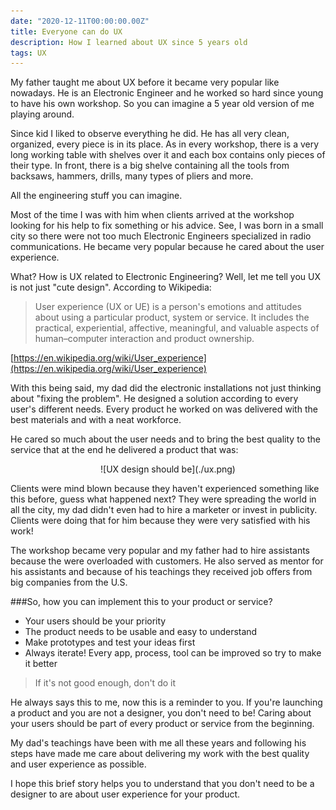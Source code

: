 ```yaml
---
date: "2020-12-11T00:00:00.00Z"
title: Everyone can do UX
description: How I learned about UX since 5 years old
tags: UX
---
```


My father taught me about UX before it became very popular like nowadays. He is an Electronic Engineer and he worked so hard since young to have his own workshop. So you can imagine a 5 year old version of me playing around.

Since kid I liked to observe everything he did. He has all very clean, organized, every piece is in its place. As in every workshop, there is a very long working table with shelves over it and each box contains only pieces of their type. In front, there is a big shelve containing all the tools from backsaws, hammers, drills, many types of pliers and more.

All the engineering stuff you can imagine.

Most of the time I was with him when clients arrived at the workshop looking for his help to fix something or his advice. See, I was born in a small city so there were not too much Electronic Engineers specialized in radio communications. He became very popular because he cared about the user experience.

What? How is UX related to Electronic Engineering? Well, let me tell you UX is not just "cute design". According to Wikipedia:

> User experience (UX or UE) is a person's emotions and attitudes about using a particular product, system or service. It includes the practical, experiential, affective, meaningful, and valuable aspects of human–computer interaction and product ownership.

[https://en.wikipedia.org/wiki/User_experience](https://en.wikipedia.org/wiki/User_experience)

With this being said, my dad did the electronic installations not just thinking about "fixing the problem". He designed a solution according to every user's different needs. Every product he worked on was delivered with the best materials and with a neat workforce.

He cared so much about the user needs and to bring the best quality to the service that at the end he delivered a product that was:

<div align="center">
![UX design should be](./ux.png)
</div>

Clients were mind blown because they haven't experienced something like this before, guess what happened next? They were spreading the world in all the city, my dad didn't even had to hire a marketer or invest in publicity. Clients were doing that for him because they were very satisfied with his work!

The workshop became very popular and my father had to hire assistants because the were overloaded with customers. He also served as mentor for his assistants and because of his teachings they received job offers from big companies from the U.S.

###So, how you can implement this to your product or service?

- Your users should be your priority
- The product needs to be usable and easy to understand
- Make prototypes and test your ideas first
- Always iterate! Every app, process, tool can be improved so try to make it better

> If it's not good enough, don't do it

He always says this to me, now this is a reminder to you. If you're launching a product and you are not a designer, you don't need to be! Caring about your users should be part of every product or service from the beginning.

My dad's teachings have been with me all these years and following his steps have made me care about delivering my work with the best quality and user experience as possible.

I hope this brief story helps you to understand that you don't need to be a designer to are about user experience for your product.
